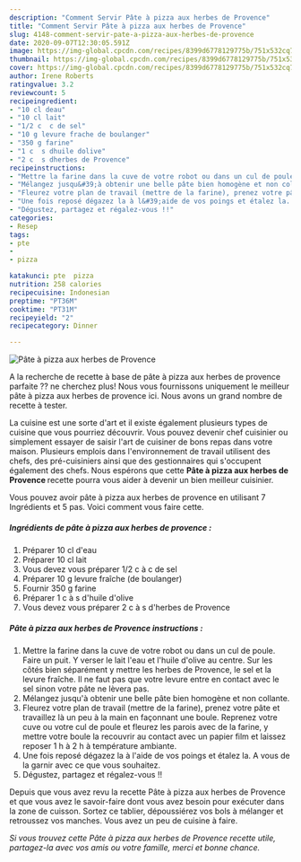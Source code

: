 ```yaml
---
description: "Comment Servir Pâte à pizza aux herbes de Provence"
title: "Comment Servir Pâte à pizza aux herbes de Provence"
slug: 4148-comment-servir-pate-a-pizza-aux-herbes-de-provence
date: 2020-09-07T12:30:05.591Z
image: https://img-global.cpcdn.com/recipes/8399d6778129775b/751x532cq70/pate-a-pizza-aux-herbes-de-provence-photo-principale-de-la-recette.jpg
thumbnail: https://img-global.cpcdn.com/recipes/8399d6778129775b/751x532cq70/pate-a-pizza-aux-herbes-de-provence-photo-principale-de-la-recette.jpg
cover: https://img-global.cpcdn.com/recipes/8399d6778129775b/751x532cq70/pate-a-pizza-aux-herbes-de-provence-photo-principale-de-la-recette.jpg
author: Irene Roberts
ratingvalue: 3.2
reviewcount: 5
recipeingredient:
- "10 cl deau"
- "10 cl lait"
- "1/2 c  c de sel"
- "10 g levure frache de boulanger"
- "350 g farine"
- "1 c  s dhuile dolive"
- "2 c  s dherbes de Provence"
recipeinstructions:
- "Mettre la farine dans la cuve de votre robot ou dans un cul de poule. Faire un puit. Y verser le lait l&#39;eau et l&#39;huile d&#39;olive au centre. Sur les côtés bien séparément y mettre les herbes de Provence, le sel et la levure fraîche. Il ne faut pas que votre levure entre en contact avec le sel sinon votre pâte ne lèvera pas."
- "Mélangez jusqu&#39;à obtenir une belle pâte bien homogène et non collante."
- "Fleurez votre plan de travail (mettre de la farine), prenez votre pâte et travaillez là un peu à la main en façonnant une boule. Reprenez votre cuve ou votre cul de poule et fleurez les parois avec de la farine, y mettre votre boule la recouvrir au contact avec un papier film et laissez reposer 1 h à 2 h à température ambiante."
- "Une fois reposé dégazez la à l&#39;aide de vos poings et étalez la. A vous de la garnir avec ce que vous souhaitez."
- "Dégustez, partagez et régalez-vous !!"
categories:
- Resep
tags:
- pte
- 
- pizza

katakunci: pte  pizza 
nutrition: 258 calories
recipecuisine: Indonesian
preptime: "PT36M"
cooktime: "PT31M"
recipeyield: "2"
recipecategory: Dinner

---
```



![Pâte à pizza aux herbes de Provence](https://img-global.cpcdn.com/recipes/8399d6778129775b/751x532cq70/pate-a-pizza-aux-herbes-de-provence-photo-principale-de-la-recette.jpg)

A la recherche de recette à base de pâte à pizza aux herbes de provence parfaite ?? ne cherchez plus! Nous vous fournissons uniquement le meilleur pâte à pizza aux herbes de provence ici. Nous avons un grand nombre de recette à tester.

La cuisine est une sorte d'art et il existe également plusieurs types de cuisine que vous pourriez découvrir. Vous pouvez devenir chef cuisinier ou simplement essayer de saisir l'art de cuisiner de bons repas dans votre maison. Plusieurs emplois dans l'environnement de travail utilisent des chefs, des pré-cuisiniers ainsi que des gestionnaires qui s'occupent également des chefs. Nous espérons que cette <strong> Pâte à pizza aux herbes de Provence </strong> recette pourra vous aider à devenir un bien meilleur cuisinier.

<!--inarticleads1-->

Vous pouvez avoir pâte à pizza aux herbes de provence en utilisant 7 Ingrédients et 5 pas. Voici comment vous faire cette.

##### Ingrédients de pâte à pizza aux herbes de provence :

1. Préparer 10 cl d&#39;eau
1. Préparer 10 cl lait
1. Vous devez vous préparer 1/2 c à c de sel
1. Préparer 10 g levure fraîche (de boulanger)
1. Fournir 350 g farine
1. Préparer 1 c à s d&#39;huile d&#39;olive
1. Vous devez vous préparer 2 c à s d&#39;herbes de Provence




<!--inarticleads2-->

##### Pâte à pizza aux herbes de Provence instructions :

1. Mettre la farine dans la cuve de votre robot ou dans un cul de poule. Faire un puit. Y verser le lait l&#39;eau et l&#39;huile d&#39;olive au centre. Sur les côtés bien séparément y mettre les herbes de Provence, le sel et la levure fraîche. Il ne faut pas que votre levure entre en contact avec le sel sinon votre pâte ne lèvera pas.
1. Mélangez jusqu&#39;à obtenir une belle pâte bien homogène et non collante.
1. Fleurez votre plan de travail (mettre de la farine), prenez votre pâte et travaillez là un peu à la main en façonnant une boule. Reprenez votre cuve ou votre cul de poule et fleurez les parois avec de la farine, y mettre votre boule la recouvrir au contact avec un papier film et laissez reposer 1 h à 2 h à température ambiante.
1. Une fois reposé dégazez la à l&#39;aide de vos poings et étalez la. A vous de la garnir avec ce que vous souhaitez.
1. Dégustez, partagez et régalez-vous !!




<!--inarticleads1-->

<p>
Depuis que vous avez revu la recette Pâte à pizza aux herbes de Provence et que vous avez le savoir-faire dont vous avez besoin pour exécuter dans la zone de cuisson. Sortez ce tablier, dépoussiérez vos bols à mélanger et retroussez vos manches. Vous avez un peu de cuisine à faire.
</p>

<p>
<i>Si vous trouvez cette Pâte à pizza aux herbes de Provence recette utile, partagez-la avec vos amis ou votre famille, merci et bonne chance.</i>
</p>
